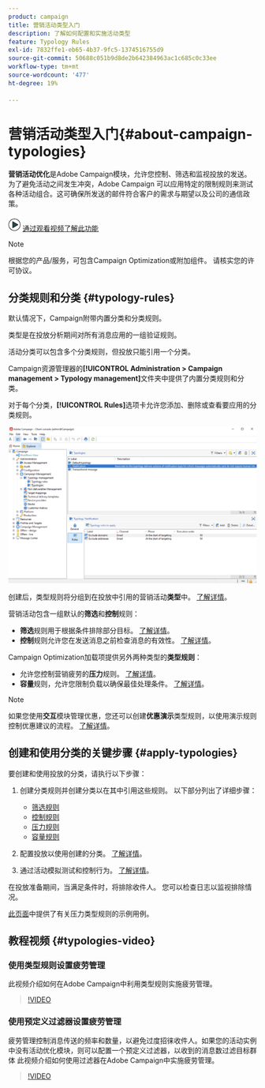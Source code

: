 ```yaml
---
product: campaign
title: 营销活动类型入门
description: 了解如何配置和实施活动类型
feature: Typology Rules
exl-id: 7832ffe1-eb65-4b37-9fc5-1374516755d9
source-git-commit: 50688c051b9d8de2b642384963ac1c685c0c33ee
workflow-type: tm+mt
source-wordcount: '477'
ht-degree: 19%

---
```


# 营销活动类型入门{#about-campaign-typologies}

**营销活动优化**&#x200B;是Adobe Campaign模块，允许您控制、筛选和监视投放的发送。 为了避免活动之间发生冲突，Adobe Campaign 可以应用特定的限制规则来测试各种活动组合。这可确保所发送的邮件符合客户的需求与期望以及公司的通信政策。

![](assets/do-not-localize/how-to-video.png) [通过观看视频了解此功能](#typologies-video)

>[!NOTE]
>
>根据您的产品/服务，可包含Campaign Optimization或附加组件。 请核实您的许可协议。

## 分类规则和分类 {#typology-rules}

默认情况下，Campaign附带内置分类和分类规则。

类型是在投放分析期间对所有消息应用的一组验证规则。

活动分类可以包含多个分类规则，但投放只能引用一个分类。

Campaign资源管理器的&#x200B;**[!UICONTROL Administration > Campaign management > Typology management]**&#x200B;文件夹中提供了内置分类规则和分类。

对于每个分类，**[!UICONTROL Rules]**&#x200B;选项卡允许您添加、删除或查看要应用的分类规则。

![](assets/campaign_opt_rules_tab.png)

创建后，类型规则将分组到在投放中引用的营销活动&#x200B;**类型**&#x200B;中。 [了解详情](#apply-typologies)。


营销活动包含一组默认的&#x200B;**筛选**&#x200B;和&#x200B;**控制**&#x200B;规则：

* **筛选**&#x200B;规则用于根据条件排除部分目标。 [了解详情](filtering-rules.md)。
* **控制**&#x200B;规则允许您在发送消息之前检查消息的有效性。 [了解详情](control-rules.md)。

Campaign Optimization加载项提供另外两种类型的&#x200B;**类型规则**：

* 允许您控制营销疲劳的&#x200B;**压力**&#x200B;规则。 [了解详情](pressure-rules.md)。
* **容量**&#x200B;规则，允许您限制负载以确保最佳处理条件。 [了解详情](consistency-rules.md#controlling-capacity)。


>[!NOTE]
>
>如果您使用&#x200B;**交互**&#x200B;模块管理优惠，您还可以创建&#x200B;**优惠演示**&#x200B;类型规则，以使用演示规则控制优惠建议的流程。 [了解详情](../../v8/interaction/interaction-offer.md#offer-presentation)。


## 创建和使用分类的关键步骤 {#apply-typologies}

要创建和使用投放的分类，请执行以下步骤：

1. 创建分类规则并创建分类以在其中引用这些规则。
以下部分列出了详细步骤：

   * [筛选规则](filtering-rules.md)
   * [控制规则](control-rules.md)
   * [压力规则](pressure-rules.md)
   * [容量规则](consistency-rules.md)

1. 配置投放以使用创建的分类。 [了解详情](apply-rules.md#apply-a-typology-to-a-delivery)。
1. 通过活动模拟测试和控制行为。 [了解详情](campaign-simulations.md)。

在投放准备期间，当满足条件时，将排除收件人。 您可以检查日志以监视排除情况。

[此页面](pressure-rules.md#use-cases-on-pressure-rules)中提供了有关压力类型规则的示例用例。

## 教程视频 {#typologies-video}

### 使用类型规则设置疲劳管理

此视频介绍如何在Adobe Campaign中利用类型规则实施疲劳管理。

>[!VIDEO](https://video.tv.adobe.com/v/333787?quality=12)

### 使用预定义过滤器设置疲劳管理

疲劳管理控制消息传送的频率和数量，以避免过度招徕收件人。如果您的活动实例中没有活动优化模块，则可以配置一个预定义过滤器，以收到的消息数过滤目标群体
此视频介绍如何使用过滤器在Adobe Campaign中实施疲劳管理。

>[!VIDEO](https://video.tv.adobe.com/v/333778?quality=12)
